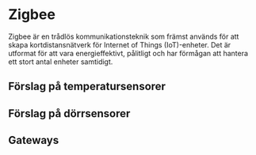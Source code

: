 # Zigbee

Zigbee är en trådlös kommunikationsteknik som främst används för att skapa kortdistansnätverk för Internet of Things (IoT)-enheter. Det är utformat för att vara energieffektivt, pålitligt och har förmågan att hantera ett stort antal enheter samtidigt.

## Förslag på temperatursensorer

## Förslag på dörrsensorer

## Gateways